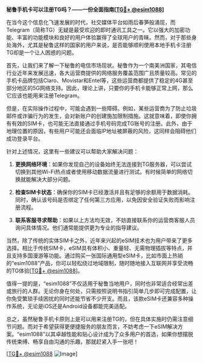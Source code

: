 **秘鲁手机卡可以注册TG吗？——一份全面指南[[TG💪+ @esim1088](https://t.me/s/esim1088)]**

在当今这个信息化飞速发展的时代，社交媒体平台如雨后春笋般涌现，而Telegram（简称TG）无疑是最受欢迎的即时通讯工具之一。它以强大的加密功能、丰富的功能模块和良好的用户体验赢得了全球用户的青睐。然而，对于那些身处海外，尤其是秘鲁这样的国家的用户来说，是否能够顺利使用本地手机卡注册TG却是一个让人困惑的问题。

首先，让我们来了解一下秘鲁的电信市场现状。秘鲁作为一个南美洲国家，其电信行业近年来发展迅速，各大运营商提供的网络服务覆盖范围广且质量较高。常见的手机卡品牌包括Claro、Movistar和Entel等，这些运营商都提供了稳定的4G甚至部分地区的5G网络支持。因此，理论上讲，只要你的手机卡能够正常上网，那么它应该也能用来注册Telegram。

但是，在实际操作过程中，可能会遇到一些障碍。例如，某些运营商为了防止垃圾邮件或诈骗行为的发生，会对新账户的创建施加限制措施。这就意味着，即使你拥有有效的SIM卡，也可能无法直接通过手机号码完成TG账号的注册。此外，由于地理位置的原因，有些用户可能还会面临IP地址被屏蔽的风险，这同样会阻碍他们成功登录平台。

针对上述情况，这里有一些建议可以帮助大家解决问题：

1. **更换网络环境**：如果你发现自己的设备始终无法连接到TG服务器，可以尝试切换到其他Wi-Fi热点或者使用移动数据流量进行测试。有时候简单的网络切换就能解决大部分问题。
   
2. **检查SIM卡状态**：确保你的SIM卡已经激活并且有足够的余额用于数据消耗。同时，确认该号码是否绑定了任何第三方应用，以免因安全验证失败而影响注册流程。

3. **联系客服寻求帮助**：如果以上方法均无效，不妨直接联系你的运营商客服人员询问具体情况。他们通常能提供更为专业的指导建议。

当然，除了传统的实体SIM卡之外，近年来兴起的eSIM技术也为用户带来了更多选择。相比于传统SIM卡，eSIM具有体积小、重量轻、无需物理插拔等特点，并且支持多国漫游等功能。通过购买一张国际通用型eSIM卡，比如市面上热销的“esim1088”产品，你可以轻松绕过地域限制，随时随地接入互联网并享受流畅的TG体验[[TG💪+ @esim1088](https://t.me/s/esim1088)]。

值得一提的是，“esim1088”不仅适用于秘鲁当地用户，同时也非常适合经常出差或旅行的人群。无论你身在何处，只需按照说明书指引简单几步即可完成配置，让你免受繁琐手续困扰的同时还能节省不少开支。而且，该款eSIM卡还兼容多种操作系统，无论是iOS还是Android设备都能完美适配。

总之，虽然秘鲁手机卡原则上是可以用来注册TG的，但在具体实施时仍需注意细节问题。而对于希望获得更便捷服务的朋友而言，不妨考虑一下eSIM解决方案。“esim1088”以其卓越性能和贴心设计成为了众多用户的首选，如果你想摆脱传统束缚、畅享自由沟通的乐趣，那就赶紧入手一张吧！

[[TG💪+ @esim1088](https://t.me/s/esim1088) ![Image](https://i.postimg.cc/4NQfJmqS/Snipaste-2025-05-13-00-14-12.png)]